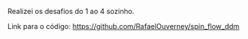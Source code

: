 Realizei os desafios do 1 ao 4 sozinho.

Link para o código: https://github.com/RafaelOuverney/spin_flow_ddm
